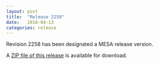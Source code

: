 ```yaml
---
layout: post
title:  "Release 2258"
date:   2010-04-13
categories: release
---
```


Revision 2258 has been designated a MESA release version.


A [ZIP file of this release][zip] is available for download.

[zip]:http://sourceforge.net/projects/mesa/files/releases/mesa-r2258.zip/download
